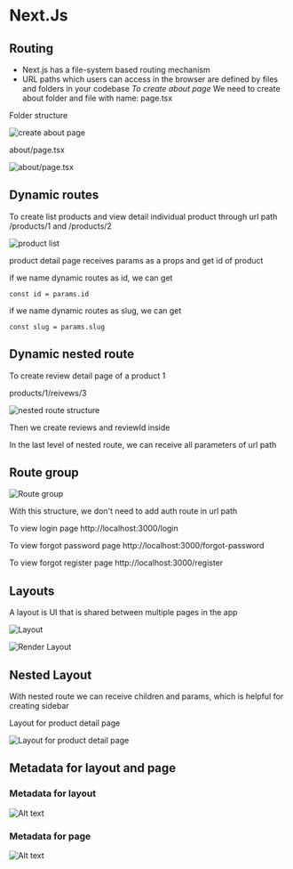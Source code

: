 # Next.Js

## Routing

- Next.js has a file-system based routing mechanism
- URL paths which users can access in the browser are defined by files and folders in your codebase
  _To create about page_
  We need to create about folder and file with name: page.tsx

Folder structure

![create about page](image.png)

about/page.tsx

![about/page.tsx](image-1.png)

## Dynamic routes

To create list products and view detail individual product through url path
/products/1 and /products/2

![product list](image-2.png)

product detail page receives params as a props and get id of product

if we name dynamic routes as id, we can get

    const id = params.id

if we name dynamic routes as slug, we can get

    const slug = params.slug

## Dynamic nested route

To create review detail page of a product 1

products/1/reivews/3

![nested route structure](image-3.png)

Then we create reviews and reviewId inside

In the last level of nested route, we can receive all parameters of url path

## Route group

![Route group](image-4.png)

With this structure, we don't need to add auth route in url path

To view login page
http://localhost:3000/login

To view forgot password page
http://localhost:3000/forgot-password

To view forgot register page
http://localhost:3000/register

## Layouts

A layout is UI that is shared between multiple pages in the app

![Layout](image-5.png)

![Render Layout](image-6.png)

## Nested Layout

With nested route we can receive children and params, which is helpful for creating sidebar

Layout for product detail page

![Layout for product detail page](image-7.png)

## Metadata for layout and page

### Metadata for layout

![Alt text](image-8.png)

### Metadata for page

![Alt text](image-9.png)
